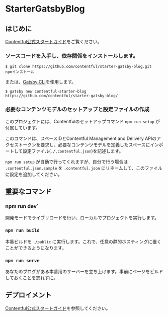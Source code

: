 # StarterGatsbyBlog

## はじめに

[Contentful公式スタートガイド](https://www.contentful.com/developers/docs/tutorials/general/get-started/)をご覧ください。

### ソースコードを入手し、依存関係をインストールします。

```
$ git clone https://github.com/contentful/starter-gatsby-blog.git
npmインストール
```

または、[Gatsby CLI](https://www.npmjs.com/package/gatsby-cli)を使用します。

```
$ gatsby new contentful-starter-blog https://github.com/contentful/starter-gatsby-blog/
```

### 必要なコンテンツモデルのセットアップと設定ファイルの作成

このプロジェクトには、Contentfulのセットアップコマンド `npm run setup` が付属しています。

このコマンドは、スペースIDとContentful Management and Delivery APIのアクセストークンを要求し、必要なコンテンツモデルを定義したスペースにインポートして設定ファイル(`./.contentful.json`)を記述します。

`npm run setup` が自動で行ってくれますが、自分で行う場合は `.contentful.json.sample` を `.contentful.json` にリネームして、このファイルに設定を追加してください。

## 重要なコマンド

### npm run dev`

開発モードでライブリロードを行い、ローカルでプロジェクトを実行します。

### `npm run build`

本番ビルドを `./public` に実行します。これで、任意の静的ホスティングに置くことができるようになります。

### `npm run serve`

あなたのブログがある本番用のサーバーを立ち上げます。事前にページをビルドしておくことを忘れずに。

## デプロイメント

[Contentful公式スタートガイド](https://www.contentful.com/developers/docs/tutorials/general/get-started/)を参照してください。

